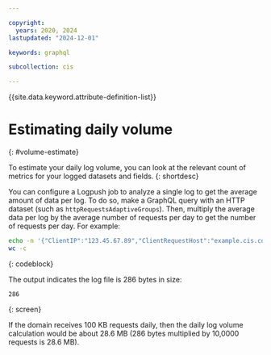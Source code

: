 ```yaml
---

copyright:
  years: 2020, 2024
lastupdated: "2024-12-01"

keywords: graphql

subcollection: cis

---
```


{{site.data.keyword.attribute-definition-list}}

# Estimating daily volume
{: #volume-estimate}

To estimate your daily log volume, you can look at the relevant count of metrics for your logged datasets and fields.
{: shortdesc}

You can configure a Logpush job to analyze a single log to get the average amount of data per log. To do so, make a GraphQL query with an HTTP dataset (such as `httpRequestsAdaptiveGroups`). Then, multiply the average data per log by the average number of requests per day to get the number of requests per day. For example:

```sh
echo -n '{"ClientIP":"123.45.67.89","ClientRequestHost":"example.cis.com","ClientRequestMethod":"GET","ClientRequestURI":"/shark/sl-12345","EdgeEndTimestamp":1724947703387000000,"EdgeResponseBytes":495,"EdgeResponseStatus":200,"EdgeStartTimestamp":1724947703256000000,"RayID":"ffadcca953ea3908"}' | \
wc -c
```
{: codeblock}

The output indicates the log file is 286 bytes in size:

```
286
```
{: screen}

If the domain receives 100 KB requests daily, then the daily log volume calculation would be about 28.6 MB (286 bytes multiplied by 10,0000 requests is 28.6 MB).
